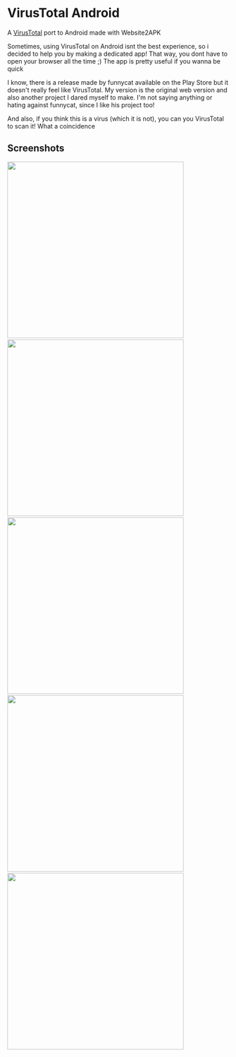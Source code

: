 # VirusTotal Android
A [VirusTotal](https://www.virustotal.com) port to Android made with Website2APK

Sometimes, using VirusTotal on Android isnt the best experience, so i decided to help you by making a dedicated app! That way, you dont have to open your browser all the time ;)
The app is pretty useful if you wanna be quick

I know, there is a release made by funnycat available on the Play Store but it doesn't really feel like VirusTotal. My version is the original web version and also another project I dared myself to make. I'm not saying anything or hating against funnycat, since I like his project too!

And also, if you think this is a virus (which it is not), you can you VirusTotal to scan it! What a coincidence

## Screenshots
<img src="screenshots/IMG_20250518_002300.jpg" width="400"> &nbsp; <img src="screenshots/IMG_20250518_002352.jpg" width="400"> &nbsp; <img src="screenshots/IMG_20250518_002422.jpg" width="400"> &nbsp; <img src="screenshots/IMG_20250518_002443.jpg" width="400"> &nbsp; <img src="screenshots/IMG_20250518_002507.jpg" width="400">
